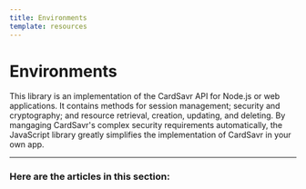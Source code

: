 ```yaml
---
title: Environments
template: resources
---
```


# Environments

This library is an implementation of the CardSavr API for Node.js or web applications. It contains methods for session management; security and cryptography; and resource retrieval, creation, updating, and deleting. By mangaging CardSavr's complex security requirements automatically, the JavaScript library greatly simplifies the implementation of CardSavr in your own app.

***

### Here are the articles in this section:
